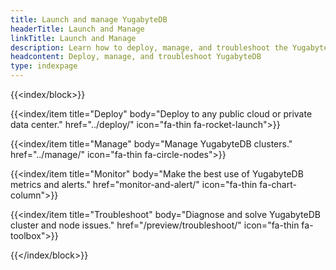 ```yaml
---
title: Launch and manage YugabyteDB
headerTitle: Launch and Manage
linkTitle: Launch and Manage
description: Learn how to deploy, manage, and troubleshoot the YugabyteDB database.
headcontent: Deploy, manage, and troubleshoot YugabyteDB
type: indexpage
---
```


{{<index/block>}}

  {{<index/item
    title="Deploy"
    body="Deploy to any public cloud or private data center."
    href="../deploy/"
    icon="fa-thin fa-rocket-launch">}}

  {{<index/item
    title="Manage"
    body="Manage YugabyteDB clusters."
    href="../manage/"
    icon="fa-thin fa-circle-nodes">}}

  {{<index/item
    title="Monitor"
    body="Make the best use of YugabyteDB metrics and alerts."
    href="monitor-and-alert/"
    icon="fa-thin fa-chart-column">}}

  {{<index/item
    title="Troubleshoot"
    body="Diagnose and solve YugabyteDB cluster and node issues."
    href="/preview/troubleshoot/"
    icon="fa-thin fa-toolbox">}}

{{</index/block>}}
